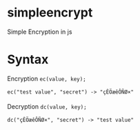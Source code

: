 # simpleencrypt
Simple Encryption in js

# Syntax
Encryption
```ec(value, key);```

```ec("test value", "secret") -> "çÊÖæêÔÑØ×"```

Decryption
```dc(value, key);```

```dc("çÊÖæêÔÑØ×", "secret") -> "test value"```


